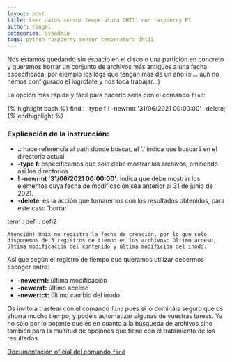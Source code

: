 ```yaml
---
layout: post
title: Leer datos sensor temperatura DHT11 con raspberry PI
author: rangel
categories: sysadmin
tags: python raspberry sensor temperatura dht11
---
```


Nos estamos quedando sin espacio en el disco o una partición en concreto y queremos borrar un conjunto de archivos más antiguos a una fecha especificada, por ejemplo los logs que tengan más de un año (si... aún no hemos configurado el logrotate y nos toca trabajar...)

La opción más rápida y fácil para hacerlo seria con el comando `find`:<!--more-->

{% highlight bash %}
find . -type f ! -newrmt '31/06/2021 00:00:00' -delete;
{% endhighlight %}

### **Explicación de la instrucción:**
- **.**: hace referencía al path donde buscar, el '.' indica que buscará en el directorio actual
- **-type f**: especificamos que solo debe mostrar los archivos, omitiendo así los directorios.
- **! -newrmt '31/06/2021 00:00:00'**: indica que debe mostrar los elementos cuya fecha de modificación sea anterior al 31 de junio de 2021.
- **-delete**: es la acción que tomaremos con los resultados obtenidos, para este caso 'borrar'

term
: defi
: defi2

```
Atención! Unix no registra la fecha de creación, por lo que solo disponemos de 3 registros de tiempo en los archivos: último acceso, última modificación del contenido y última modifición del inodo.
```

Así que según el registro de tiempo que queramos utilizar debermos escoger entre:
- **-newermt:** última modificación
- **-newerat:** último acceso
- **-newertct:** último cambio del inodo




Os invito a trastear con el comando `find` pues si lo domináis seguro que os ahorra mucho tiempo, y podéis automatizar algunas de vuestras tareas. Ya no sólo por lo potente que és en cuanto a la búsqueda de archivos sino también para la múltitud de opciones que tiene con el tratamiento de los resultados.

[Documentación oficial del comando `find`](https://linux.die.net/man/1/find "find man page")
